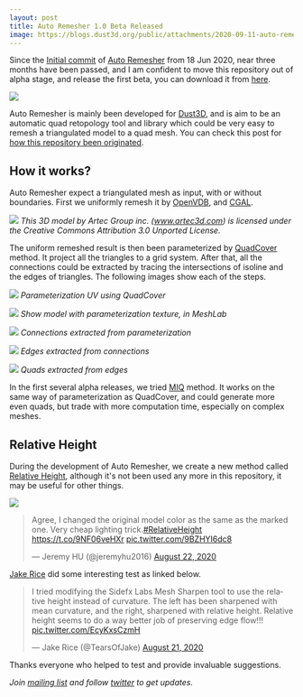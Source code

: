 ```yaml
---
layout: post
title: Auto Remesher 1.0 Beta Released
image: https://blogs.dust3d.org/public/attachments/2020-09-11-auto-remesher-1.0.0-beta.1-released/auto-remesher-beta1.png
---
```


Since the [Initial commit](https://github.com/huxingyi/autoremesher/commit/1ae07f946ede291ca0e3915f4650aa8323091ae5) of [Auto Remesher](https://github.com/huxingyi/autoremesher) from 18 Jun 2020, near three months have been passed, and I am confident to move this repository out of alpha stage, and release the first beta, you can download it from [here](https://github.com/huxingyi/autoremesher/releases).

![](https://blogs.dust3d.org/public/attachments/2020-09-11-auto-remesher-1.0.0-beta.1-released/auto-remesher-beta1.png)

Auto Remesher is mainly been developed for [Dust3D](https://github.com/huxingyi/dust3d), and is aim to be an automatic quad retopology tool and library which could be very easy to remesh a triangulated model to a quad mesh. You can check this post for [how this repository been originated](https://blogs.dust3d.org/2020/06/19/auto-remesher/).

How it works?
--------------------------
Auto Remesher expect a triangulated mesh as input, with or without boundaries. First we uniformly remesh it by [OpenVDB](https://www.openvdb.org/), and [CGAL](https://www.cgal.org/).

![](https://blogs.dust3d.org/public/attachments/2020-09-11-auto-remesher-1.0.0-beta.1-released/auto-remesher-beta1-preprocessing.png)
_This 3D model by Artec Group inc. (www.artec3d.com) is licensed under the Creative Commons Attribution 3.0 Unported License._

The uniform remeshed result is then been parameterized by [QuadCover](http://alice.loria.fr/index.php/software/4-library/75-geogram.html) method. It project all the triangles to a grid system. After that, all the connections could be extracted by tracing the intersections of isoline and the edges of triangles. The following images show each of the steps.

![](https://blogs.dust3d.org/public/attachments/2020-09-11-auto-remesher-1.0.0-beta.1-released/auto-remesher-beta1-parameterization.png)
_Parameterization UV using QuadCover_

![](https://blogs.dust3d.org/public/attachments/2020-09-11-auto-remesher-1.0.0-beta.1-released/auto-remesher-beta1-quadcover.png)
_Show model with parameterization texture, in MeshLab_

![](https://blogs.dust3d.org/public/attachments/2020-09-11-auto-remesher-1.0.0-beta.1-released/auto-remesher-beta1-connections.png)
_Connections extracted from parameterization_

![](https://blogs.dust3d.org/public/attachments/2020-09-11-auto-remesher-1.0.0-beta.1-released/auto-remesher-beta1-edges.png)
_Edges extracted from connections_

![](https://blogs.dust3d.org/public/attachments/2020-09-11-auto-remesher-1.0.0-beta.1-released/auto-remesher-beta1-quads.png)
_Quads extracted from edges_

In the first several alpha releases, we tried [MIQ](https://github.com/libigl/libigl/blob/48ac6aa0b5ef9286c95874042cfe68965bc94f29/include/igl/copyleft/comiso/miq.h) method. It works on the same way of parameterization as QuadCover, and could generate more even quads, but trade with more computation time, especially on complex meshes.

Relative Height
-------------------------

During the development of Auto Remesher, we create a new method called [Relative Height](https://twitter.com/jeremyhu2016/status/1296672423052361729), although it's not been used any more in this repository, it may be useful for other things.

![](https://blogs.dust3d.org/public/attachments/2020-09-11-auto-remesher-1.0.0-beta.1-released/relative-height.jpg)

<blockquote class="twitter-tweet"><p lang="en" dir="ltr">Agree, I changed the original model color as the same as the marked one. Very cheap lighting trick.<a href="https://twitter.com/hashtag/RelativeHeight?src=hash&amp;ref_src=twsrc%5Etfw">#RelativeHeight</a> <a href="https://t.co/9NF06veHXr">https://t.co/9NF06veHXr</a> <a href="https://t.co/9BZHYI6dc8">pic.twitter.com/9BZHYI6dc8</a></p>&mdash; Jeremy HU (@jeremyhu2016) <a href="https://twitter.com/jeremyhu2016/status/1297136925350875137?ref_src=twsrc%5Etfw">August 22, 2020</a></blockquote> <script async src="https://platform.twitter.com/widgets.js" charset="utf-8"></script>

[Jake Rice](https://twitter.com/TearsOfJake) did some interesting test as linked below.

<blockquote class="twitter-tweet"><p lang="en" dir="ltr">I tried modifying the Sidefx Labs Mesh Sharpen tool to use the relative height instead of curvature. The left has been sharpened with mean curvature, and the right, sharpened with relative height. Relative height seems to do a way better job of preserving edge flow!!! <a href="https://t.co/EcyKxsCzmH">pic.twitter.com/EcyKxsCzmH</a></p>&mdash; Jake Rice (@TearsOfJake) <a href="https://twitter.com/TearsOfJake/status/1296940568258334720?ref_src=twsrc%5Etfw">August 21, 2020</a></blockquote> <script async src="https://platform.twitter.com/widgets.js" charset="utf-8"></script>

Thanks everyone who helped to test and provide invaluable suggestions.

_Join [mailing list](https://www.freelists.org/list/dust3d) and follow [twitter](https://twitter.com/jeremyhu2016) to get updates._

